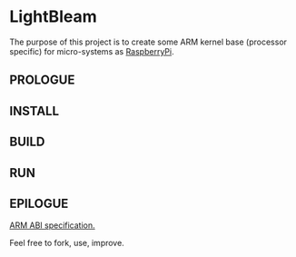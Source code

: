 # LightBleam

The purpose of this project is to create some ARM kernel base (processor specific) for micro-systems as [RaspberryPi](https://fr.wikipedia.org/wiki/Raspberry_Pi).

## PROLOGUE

## INSTALL

## BUILD

## RUN

## EPILOGUE

[ARM ABI specification.](http://infocenter.arm.com/help/index.jsp?topic=/com.arm.doc.ihi0042f/index.html)

Feel free to fork, use, improve.
